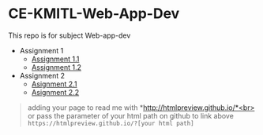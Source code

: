 # CE-KMITL-Web-App-Dev
This repo is for subject Web-app-dev
  - Assignment 1
    - [Assignment 1.1](https://htmlpreview.github.io/?https://github.com/Patiyut1807/CE-KMITL-Web-App-Dev/blob/main/1/1.html)
    - [Assignment 1.2](https://htmlpreview.github.io/?https://github.com/Patiyut1807/CE-KMITL-Web-App-Dev/blob/main/1/2.html)
  - Assignment 2
    - [Asignment 2.1](https://htmlpreview.github.io/?https://github.com/Patiyut1807/CE-KMITL-Web-App-Dev/blob/main/2/64010479_1.html)
    - [Asignment 2.2](https://htmlpreview.github.io/?https://github.com/Patiyut1807/CE-KMITL-Web-App-Dev/blob/main/2/64010479_2.html)
  
  > adding your page to read me with *http://htmlpreview.github.io/*<br>
  or
  > pass the parameter of your html path on github to link above
  > ```https://htmlpreview.github.io/?[your html path]```
